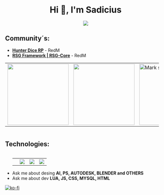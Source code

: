 <div id="user-content-toc">
  <ul align="center">
    <summary><h1 style="display: inline-block">Hi 👋, I'm Sadicius</h1></summary>
    <a href="https://linktr.ee/sadicius">
    <img src="https://img.shields.io/badge/-Linktr-000000?style=flat-square&logo=github&logoColor=white">
    </a>
  </ul>
  </p>
</div>

  <summary><h2>Community´s: </h2></summary>

  - [**Hunter Dice RP**](https://discord.gg/Vh3ufED3Hj) - RedM
  - [**RSG Framework | RSG-Core**](https://discord.gg/eW3ADkf4Af) - RedM

<div align="center">
  <table>
    <tr>
      <td><img height="200px" src="https://github-readme-stats.vercel.app/api?username=Sadicius&show_icons=true&theme=dark" /></td>
      <td><img height="200px" src="https://github-readme-stats.vercel.app/api/top-langs/?username=Sadicius&layout=compact&show_icons=true&theme=dark" /></td>
      <td><img height="200px" title="🔥 Get streak stats for your profile at git.io/streak-stats" alt="Mark streak" src="https://github-readme-streak-stats.herokuapp.com/?user=Sadicius&theme=dark&hide_border=false" /></td>
    </tr>
  </table>
</div>

<div id="user-content-toc">
     <summary><h2 style="display: inline-block">Technologies: </h2>
     </summary>
  <ul align="center">
    <table>
      <tr>
        <td></td>
        <td><a align="center" href="https://skillicons.dev">
          <img src="https://skillicons.dev/icons?i=discord,github,figma,gmail,ai,ps&perline=6" />
        </a></td>
        <td><a align="center" href="https://skillicons.dev">
          <img src="https://skillicons.dev/icons?i=vscode,lua,html,js,css,mysql&perline=6" />
        </a></td>
         <td><a align="center" href="https://skillicons.dev">
          <img src="https://skillicons.dev/icons?i=autocad,blender,sketchup,unreal&perline=6" />
        </a></td>
      </tr>
    </table>
  </ul>
</div>

  - Ask me about desing **AI, PS, AUTODESK, BLENDER and OTHERS**
  - Ask me about dev **LUA, JS, CSS, MYSQL, HTML**

  [![ko-fi](https://ko-fi.com/img/githubbutton_sm.svg)](https://ko-fi.com/P5P5X6OMW)
